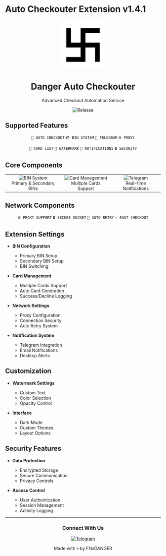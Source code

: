 # Auto Checkouter Extension v1.4.1

<div align="center">
  <img src="assets/images/icon3.png" alt="Extension Logo" width="150">
  <h1>Danger Auto Checkouter</h1>
  <p>Advanced Checkout Automation Service</p>

  ![Release](https://img.shields.io/badge/Release-v1.4.1-red.svg?style=for-the-badge)
</div>

## Supported Features

<div align="center">

`🔄 AUTO CHECKOUT` `💳 BIN SYSTEM` `📱 TELEGRAM` `🌐 PROXY`

`📝 CARD LIST` `🎨 WATERMARK` `🔔 NOTIFICATIONS` `🔒 SECURITY`

</div>

## Core Components

<table align="center">
<tr>
<td align="center">
  <img src="https://img.shields.io/badge/BIN-System-blueviolet?style=for-the-badge" alt="BIN System"/>
  <br/>
  Primary & Secondary BINs
</td>
<td align="center">
  <img src="https://img.shields.io/badge/Card-Management-ff69b4?style=for-the-badge" alt="Card Management"/>
  <br/>
  Multiple Cards Support
</td>
<td align="center">
  <img src="https://img.shields.io/badge/Telegram-Integration-blue?style=for-the-badge" alt="Telegram"/>
  <br/>
  Real-time Notifications
</td>
</tr>
</table>

## Network Components

<div align="center">

`🌐 PROXY SUPPORT` `🔒 SECURE SOCKET` `🔄 AUTO RETRY` `⚡ FAST CHECKOUT`

</div>

## Extension Settings

- **BIN Configuration**
  - Primary BIN Setup
  - Secondary BIN Setup
  - BIN Switching

- **Card Management**
  - Multiple Cards Support
  - Auto Card Generation
  - Success/Decline Logging

- **Network Settings**
  - Proxy Configuration
  - Connection Security
  - Auto Retry System

- **Notification System**
  - Telegram Integration
  - Email Notifications
  - Desktop Alerts

## Customization

- **Watermark Settings**
  - Custom Text
  - Color Selection
  - Opacity Control

- **Interface**
  - Dark Mode
  - Custom Themes
  - Layout Options

## Security Features

- **Data Protection**
  - Encrypted Storage
  - Secure Communication
  - Privacy Controls

- **Access Control**
  - User Authentication
  - Session Management
  - Activity Logging

<div align="center">

---

### Connect With Us

[![Telegram](https://img.shields.io/badge/Telegram-2CA5E0?style=for-the-badge&logo=telegram&logoColor=white)](https://t.me/PropagandaAutoCo_bot)

Made with 💀 by FNxDANGER

</div>
